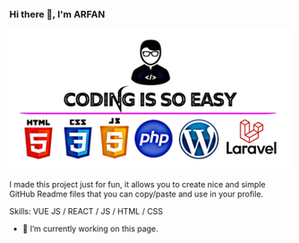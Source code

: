 ### Hi there 👋, I'm ARFAN
![](https://raw.githubusercontent.com/khan188993/Note/master/web%20design/Creative%20Section/images/PicsArt_11-13-12.45.34.jpg?token=AN3ENCFIEA7GI7IDL2JCFJLBR27US)

I made this project just for fun, it allows you to create nice and simple GitHub Readme files that you can copy/paste and use in your profile.

Skills: VUE JS / REACT / JS / HTML / CSS

- 🔭 I’m currently working on this page. 

